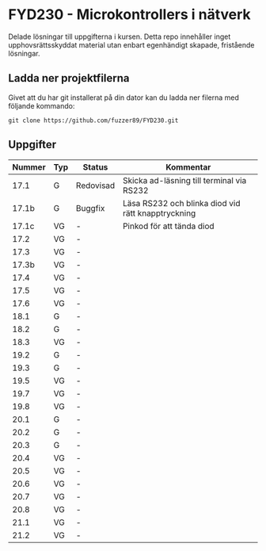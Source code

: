 FYD230 - Microkontrollers i nätverk
======

Delade lösningar till uppgifterna i kursen. Detta repo innehåller inget upphovsrättsskyddat material utan enbart egenhändigt skapade, fristående lösningar.

## Ladda ner projektfilerna
Givet att du har git installerat på din dator kan du ladda ner filerna med följande kommando:
```
git clone https://github.com/fuzzer89/FYD230.git
```

## Uppgifter

Nummer        | Typ  | Status       | Kommentar
------------- | ---- | ------------ | ------------
17.1  | G  | Redovisad    | Skicka ad-läsning till terminal via RS232
17.1b | G  | Buggfix      | Läsa RS232 och blinka diod vid rätt knapptryckning
17.1c | VG | - | Pinkod för att tända diod
17.2  | VG | - |
17.3  | VG | - |
17.3b | VG | - |
17.4  | VG | - |
17.5  | VG | - |
17.6  | VG | - |
18.1  |  G | - |
18.2  |  G | - |
18.3  | VG | - |
19.2  |  G | - |
19.3  |  G | - |
19.5  | VG | - |
19.7  | VG | - |
19.8  | VG | - |
20.1  |  G | - |
20.2  |  G | - |
20.3  |  G | - |
20.4  | VG | - |
20.5  | VG | - |
20.6  | VG | - |
20.7  | VG | - |
20.8  | VG | - |
21.1  | VG | - |
21.2  | VG | - |
